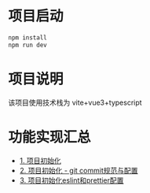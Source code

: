 
# 项目启动
```bash
npm install
npm run dev
```
# 项目说明
该项目使用技术栈为 vite+vue3+typescript

# 功能实现汇总
- [1. 项目初始化](https://blog.csdn.net/qq_39652397/article/details/123524130)
- [2. 项目初始化 - git commit规范与配置](https://juejin.cn/post/7109397569091928100)
- [3. 项目初始化eslint和prettier配置](https://juejin.cn/post/7109430711295639583/)
